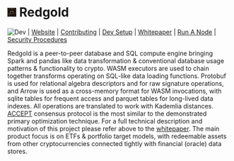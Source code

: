 # <img src="src/resources/logo_small.png" width="4%" height="4%"> Redgold


![Dev](https://github.com/redgold-labs/redgold/actions/workflows/ci.yml/badge.svg?branch=dev) | 
[Website](https://redgold.io) |
[Contributing](docs/CONTRIBUTING.md) | [Dev Setup](docs/dev_setup.md) | 
[Whitepaper](docs/whitepaper.md) | [Run A Node](docs/run_a_node.md) | 
[Security Procedures](docs/security_procedures.md)


Redgold is a peer-to-peer database and SQL compute engine bringing Spark and pandas like data transformation & 
conventional database usage patterns & functionality to crypto. WASM executors are used to chain together transforms
operating on SQL-like data loading functions. Protobuf is used for relational 
algebra descriptors and for raw signature operations, and Arrow is used as a cross-memory format for WASM 
invocations, with sqlite tables for frequent access and parquet tables for long-lived data indexes. All operations 
are translated to work with Kademlia 
distances. [ACCEPT](https://arxiv.org/pdf/2108.05236.pdf) consensus protocol is the most similar to the demonstrated 
primary optimization technique. For a full technical description and motivation of this project please refer 
above to the [whitepaper](docs/whitepaper.md). The main product focus is on ETFs & portfolio target models, with 
redeemable assets from other cryptocurrencies connected tightly with financial (oracle) data stores.



